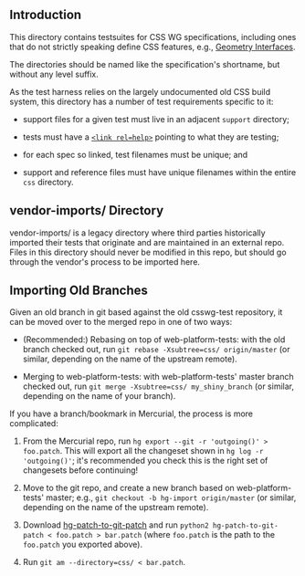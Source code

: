 Introduction
------------

This directory contains testsuites for CSS WG specifications, including ones
that do not strictly speaking define CSS features, e.g.,
[Geometry Interfaces](https://drafts.fxtf.org/geometry/).

The directories should be named like the specification's shortname, but without
any level suffix.

As the test harness relies on the largely undocumented old CSS build system,
this directory has a number of test requirements specific to it:

 * support files for a given test must live in an adjacent `support` directory;

 * tests must have a [`<link rel=help>`][spec-link] pointing to what they are
   testing;

 * for each spec so linked, test filenames must be unique; and

 * support and reference files must have unique filenames within the entire
   `css` directory.


vendor-imports/ Directory
-------------------------

vendor-imports/ is a legacy directory where third parties historically imported
their tests that originate and are maintained in an external repo. Files in
this directory should never be modified in this repo, but should go through the
vendor's process to be imported here.


Importing Old Branches
----------------------

Given an old branch in git based against the old csswg-test
repository, it can be moved over to the merged repo in one of two
ways:

 * (Recommended:) Rebasing on top of web-platform-tests: with the old
   branch checked out, run `git rebase -Xsubtree=css/ origin/master`
   (or similar, depending on the name of the upstream remote).

 * Merging to web-platform-tests: with web-platform-tests' master
   branch checked out, run `git merge -Xsubtree=css/ my_shiny_branch`
   (or similar, depending on the name of your branch).

If you have a branch/bookmark in Mercurial, the process is more
complicated:

 1. From the Mercurial repo, run `hg export --git -r 'outgoing()' >
    foo.patch`. This will export all the changeset shown in `hg log -r
    'outgoing()'`; it's recommended you check this is the right set of
    changesets before continuing!

 2. Move to the git repo, and create a new branch based on
    web-platform-tests' master; e.g., `git checkout -b hg-import
    origin/master` (or similar, depending on the name of the upstream
    remote).

 3. Download [hg-patch-to-git-patch][] and run `python2
    hg-patch-to-git-patch < foo.patch > bar.patch` (where `foo.patch`
    is the path to the `foo.patch` you exported above).

 4. Run `git am --directory=css/ < bar.patch`.


[harness]: https://test.csswg.org/harness/
[spec-link]: https://web-platform-tests.org/writing-tests/css-metadata.html#specification-links
[hg-patch-to-git-patch]: https://raw.githubusercontent.com/mozilla/moz-git-tools/master/hg-patch-to-git-patch
